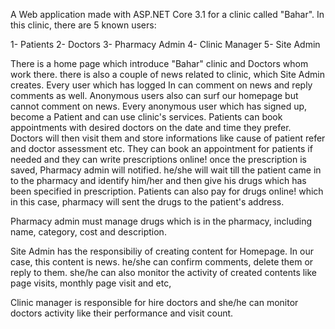 A Web application made with ASP.NET Core 3.1 for a clinic called "Bahar". In this clinic, there are 5 known users:

1- Patients
2- Doctors
3- Pharmacy Admin
4- Clinic Manager
5- Site Admin

There is a home page which introduce "Bahar" clinic and Doctors whom work there. there is also a couple of news related to clinic,
which Site Admin creates. Every user which has logged In can comment on news and reply comments as well. Anonymous users also can surf
our homepage but cannot comment on news. Every anonymous user which has signed up, become a Patient and can use clinic's services.
Patients can book appointments with desired doctors on the date and time they prefer. Doctors will then visit them and store 
informations like cause of patient refer and doctor assessment etc. They can book an appointment for patients if needed and they can 
write prescriptions online! once the prescription is saved, Pharmacy admin will notified. he/she will wait till the patient came in
to the pharmacy and identify him/her and then give his drugs which has been specified in prescription. Patients can also pay for drugs
online! which in this case, pharmacy will sent the drugs to the patient's address.

Pharmacy admin must manage drugs which is in the pharmacy, including name, category, cost and description.

Site Admin has the responsibiliy of creating content for Homepage. In our case, this content is news. he/she can confirm comments,
delete them or reply to them. she/he can also monitor the activity of created contents like page visits, monthly page visit and etc,

Clinic manager is responsible for hire doctors and she/he can monitor doctors activity like their performance and visit count.
